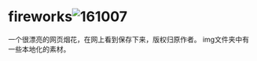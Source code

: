 # fireworks![161007](https://user-images.githubusercontent.com/34234063/218037551-bb75d95d-ca64-4a39-8c73-eaeb9a328f34.jpg)
一个很漂亮的网页烟花，在网上看到保存下来，版权归原作者。
img文件夹中有一些本地化的素材。
